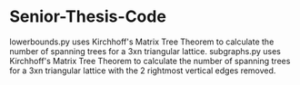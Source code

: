 # Senior-Thesis-Code 
lowerbounds.py uses Kirchhoff's Matrix Tree Theorem to calculate the number of spanning trees for a 3xn triangular lattice. 
subgraphs.py uses Kirchhoff's Matrix Tree Theorem to calculate the number of spanning trees for a 3xn triangular lattice with the 2 rightmost vertical edges removed. 
